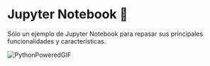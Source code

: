 # Jupyter Notebook 🐍

Sólo un ejemplo de Jupyter Notebook para repasar sus principales funcionalidades y características.

![PythonPoweredGIF](https://cyberagent.ai/wp-content/uploads/2019/03/jupyterlab-image.png)
